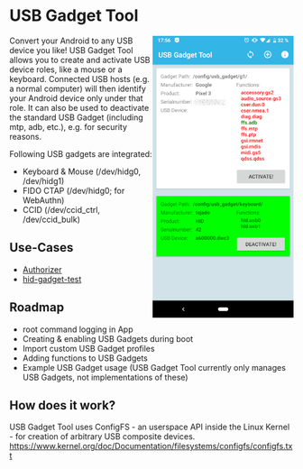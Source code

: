 # USB Gadget Tool

<img src="static/usb-gadget-tool-3.png" align="right" height="500" alt="USB Gadget Tool Screenshot">  

Convert your Android to any USB device you like!
USB Gadget Tool allows you to create and activate USB device roles, like a mouse or a keyboard. Connected USB hosts (e.g. a normal computer) will then identify your Android device only under that role.
It can also be used to deactivate the standard USB Gadget (including mtp, adb, etc.), e.g. for security reasons.  

Following USB gadgets are integrated:
* Keyboard & Mouse (/dev/hidg0, /dev/hidg1)
* FIDO CTAP (/dev/hidg0; for WebAuthn)
* CCID (/dev/ccid_ctrl, /dev/ccid_bulk)

## Use-Cases
* [Authorizer](https://github.com/tejado/Authorizer)
* [hid-gadget-test](https://github.com/pelya/android-keyboard-gadget)

## Roadmap
* root command logging in App
* Creating & enabling USB Gadgets during boot
* Import custom USB Gadget profiles
* Adding functions to USB Gadgets
* Example USB Gadget usage (USB Gadget Tool currently only manages USB Gadgets, not implementations of these)

## How does it work?
USB Gadget Tool uses ConfigFS - an userspace API inside the Linux Kernel - for creation of arbitrary USB composite devices.
https://www.kernel.org/doc/Documentation/filesystems/configfs/configfs.txt
